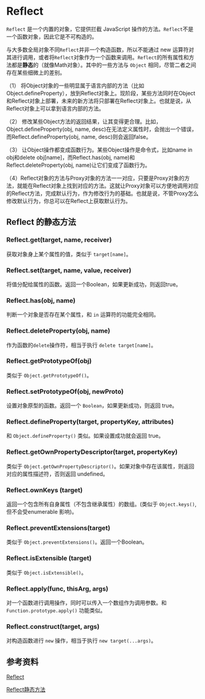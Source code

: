 # Reflect

`Reflect` 是一个内置的对象，它提供拦截 JavaScript 操作的方法。`Reflect`不是一个函数对象，因此它是不可构造的。

与大多数全局对象不同`Reflect`并非一个构造函数，所以不能通过 new 运算符对其进行调用，或者将`Reflect`对象作为一个函数来调用。`Reflect`的所有属性和方法都是**静态**的（就像Math对象）。其中的一些方法与 `Object` 相同，尽管二者之间存在某些细微上的差别。

（1） 将Object对象的一些明显属于语言内部的方法（比如Object.defineProperty），放到Reflect对象上。现阶段，某些方法同时在Object和Reflect对象上部署，未来的新方法将只部署在Reflect对象上。也就是说，从Reflect对象上可以拿到语言内部的方法。

（2） 修改某些Object方法的返回结果，让其变得更合理。比如，Object.defineProperty(obj, name, desc)在无法定义属性时，会抛出一个错误，而Reflect.defineProperty(obj, name, desc)则会返回false。

（3） 让Object操作都变成函数行为。某些Object操作是命令式，比如name in obj和delete obj[name]，而Reflect.has(obj, name)和Reflect.deleteProperty(obj, name)让它们变成了函数行为。

（4）Reflect对象的方法与Proxy对象的方法一一对应，只要是Proxy对象的方法，就能在Reflect对象上找到对应的方法。这就让Proxy对象可以方便地调用对应的Reflect方法，完成默认行为，作为修改行为的基础。也就是说，不管Proxy怎么修改默认行为，你总可以在Reflect上获取默认行为。

## Reflect 的静态方法

### Reflect.get(target, name, receiver)

获取对象身上某个属性的值，类似于 `target[name]`。

### Reflect.set(target, name, value, receiver)

将值分配给属性的函数。返回一个Boolean，如果更新成功，则返回true。

### Reflect.has(obj, name)

判断一个对象是否存在某个属性，和 `in` 运算符的功能完全相同。

### Reflect.deleteProperty(obj, name)

作为函数的`delete`操作符，相当于执行 `delete target[name]`。

### Reflect.getPrototypeOf(obj)

类似于 `Object.getPrototypeOf()`。

### Reflect.setPrototypeOf(obj, newProto)

设置对象原型的函数。返回一个 `Boolean`，如果更新成功，则返回 true。

### Reflect.defineProperty(target, propertyKey, attributes)

和 `Object.defineProperty()` 类似。如果设置成功就会返回 true。

### Reflect.getOwnPropertyDescriptor(target, propertyKey)

类似于 `Object.getOwnPropertyDescriptor()`。如果对象中存在该属性，则返回对应的属性描述符，否则返回 undefined。

### Reflect.ownKeys (target)

返回一个包含所有自身属性（不包含继承属性）的数组。(类似于 `Object.keys()`, 但不会受enumerable 影响)。

### Reflect.preventExtensions(target)

类似于 `Object.preventExtensions()`。返回一个Boolean。

### Reflect.isExtensible (target)

类似于 `Object.isExtensible()`。

### Reflect.apply(func, thisArg, args)

对一个函数进行调用操作，同时可以传入一个数组作为调用参数。和 `Function.prototype.apply()` 功能类似。

### Reflect.construct(target, args)

对构造函数进行 `new` 操作，相当于执行 `new target(...args)`。

## 参考资料

[Reflect](https://developer.mozilla.org/zh-CN/docs/Web/JavaScript/Reference/Global_Objects/Reflect)

[Reflect静态方法](https://www.bookstack.cn/read/es6-3rd/spilt.2.docs-reflect.md#b21mb4)
